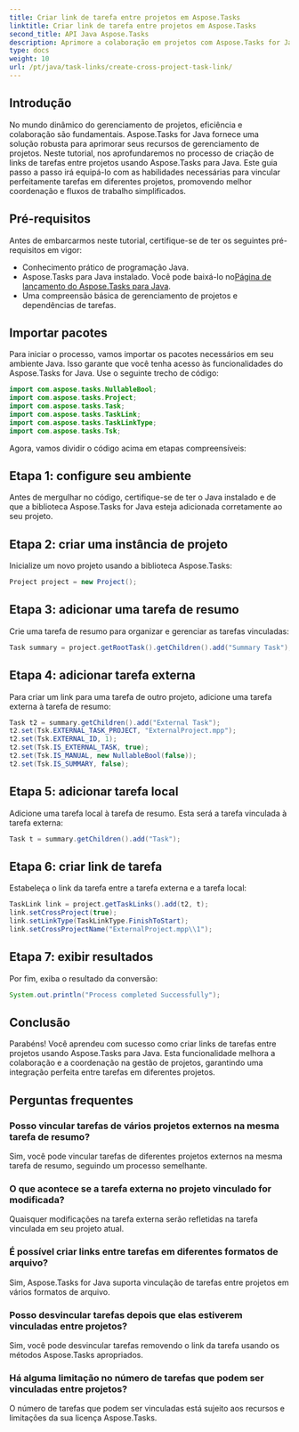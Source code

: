 ```yaml
---
title: Criar link de tarefa entre projetos em Aspose.Tasks
linktitle: Criar link de tarefa entre projetos em Aspose.Tasks
second_title: API Java Aspose.Tasks
description: Aprimore a colaboração em projetos com Aspose.Tasks for Java. Aprenda a criar links de tarefas entre projetos passo a passo. Aumente a eficiência agora!
type: docs
weight: 10
url: /pt/java/task-links/create-cross-project-task-link/
---
```

## Introdução
No mundo dinâmico do gerenciamento de projetos, eficiência e colaboração são fundamentais. Aspose.Tasks for Java fornece uma solução robusta para aprimorar seus recursos de gerenciamento de projetos. Neste tutorial, nos aprofundaremos no processo de criação de links de tarefas entre projetos usando Aspose.Tasks para Java. Este guia passo a passo irá equipá-lo com as habilidades necessárias para vincular perfeitamente tarefas em diferentes projetos, promovendo melhor coordenação e fluxos de trabalho simplificados.
## Pré-requisitos
Antes de embarcarmos neste tutorial, certifique-se de ter os seguintes pré-requisitos em vigor:
- Conhecimento prático de programação Java.
-  Aspose.Tasks para Java instalado. Você pode baixá-lo no[Página de lançamento do Aspose.Tasks para Java](https://releases.aspose.com/tasks/java/).
- Uma compreensão básica de gerenciamento de projetos e dependências de tarefas.
## Importar pacotes
Para iniciar o processo, vamos importar os pacotes necessários em seu ambiente Java. Isso garante que você tenha acesso às funcionalidades do Aspose.Tasks for Java. Use o seguinte trecho de código:
```java
import com.aspose.tasks.NullableBool;
import com.aspose.tasks.Project;
import com.aspose.tasks.Task;
import com.aspose.tasks.TaskLink;
import com.aspose.tasks.TaskLinkType;
import com.aspose.tasks.Tsk;
```
Agora, vamos dividir o código acima em etapas compreensíveis:
## Etapa 1: configure seu ambiente
Antes de mergulhar no código, certifique-se de ter o Java instalado e de que a biblioteca Aspose.Tasks for Java esteja adicionada corretamente ao seu projeto.
## Etapa 2: criar uma instância de projeto
Inicialize um novo projeto usando a biblioteca Aspose.Tasks:
```java
Project project = new Project();
```
## Etapa 3: adicionar uma tarefa de resumo
Crie uma tarefa de resumo para organizar e gerenciar as tarefas vinculadas:
```java
Task summary = project.getRootTask().getChildren().add("Summary Task");
```
## Etapa 4: adicionar tarefa externa
Para criar um link para uma tarefa de outro projeto, adicione uma tarefa externa à tarefa de resumo:
```java
Task t2 = summary.getChildren().add("External Task");
t2.set(Tsk.EXTERNAL_TASK_PROJECT, "ExternalProject.mpp");
t2.set(Tsk.EXTERNAL_ID, 1);
t2.set(Tsk.IS_EXTERNAL_TASK, true);
t2.set(Tsk.IS_MANUAL, new NullableBool(false));
t2.set(Tsk.IS_SUMMARY, false);
```
## Etapa 5: adicionar tarefa local
Adicione uma tarefa local à tarefa de resumo. Esta será a tarefa vinculada à tarefa externa:
```java
Task t = summary.getChildren().add("Task");
```
## Etapa 6: criar link de tarefa
Estabeleça o link da tarefa entre a tarefa externa e a tarefa local:
```java
TaskLink link = project.getTaskLinks().add(t2, t);
link.setCrossProject(true);
link.setLinkType(TaskLinkType.FinishToStart);
link.setCrossProjectName("ExternalProject.mpp\\1");
```
## Etapa 7: exibir resultados
Por fim, exiba o resultado da conversão:
```java
System.out.println("Process completed Successfully");
```
## Conclusão
Parabéns! Você aprendeu com sucesso como criar links de tarefas entre projetos usando Aspose.Tasks para Java. Esta funcionalidade melhora a colaboração e a coordenação na gestão de projetos, garantindo uma integração perfeita entre tarefas em diferentes projetos.
## Perguntas frequentes
### Posso vincular tarefas de vários projetos externos na mesma tarefa de resumo?
Sim, você pode vincular tarefas de diferentes projetos externos na mesma tarefa de resumo, seguindo um processo semelhante.
### O que acontece se a tarefa externa no projeto vinculado for modificada?
Quaisquer modificações na tarefa externa serão refletidas na tarefa vinculada em seu projeto atual.
### É possível criar links entre tarefas em diferentes formatos de arquivo?
Sim, Aspose.Tasks for Java suporta vinculação de tarefas entre projetos em vários formatos de arquivo.
### Posso desvincular tarefas depois que elas estiverem vinculadas entre projetos?
Sim, você pode desvincular tarefas removendo o link da tarefa usando os métodos Aspose.Tasks apropriados.
### Há alguma limitação no número de tarefas que podem ser vinculadas entre projetos?
O número de tarefas que podem ser vinculadas está sujeito aos recursos e limitações da sua licença Aspose.Tasks.